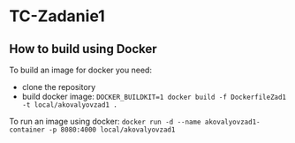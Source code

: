 # TC-Zadanie1
## How to build using Docker

To build an image for docker you need:
- clone the repository
- build docker image: `DOCKER_BUILDKIT=1 docker build -f DockerfileZad1 -t local/akovalyovzad1 .`

To run an image using docker: `docker run -d --name akovalyovzad1-container -p 8080:4000 local/akovalyovzad1`
